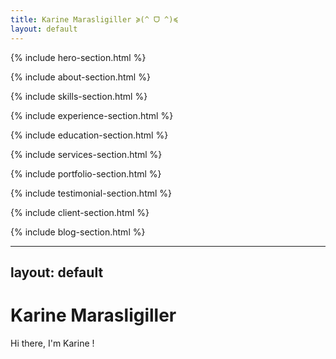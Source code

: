 ```yaml
---
title: Karine Marasligiller ≽(^ ᗜ ^)≼
layout: default
---
```


{% include hero-section.html %}

{% include about-section.html %}

{% include skills-section.html %}

{% include experience-section.html %}

{% include education-section.html %}

{% include services-section.html %}

{% include portfolio-section.html %}

{% include testimonial-section.html %}

{% include client-section.html %}

{% include blog-section.html %}

---
layout: default
---
# Karine Marasligiller

Hi there, I'm Karine !
